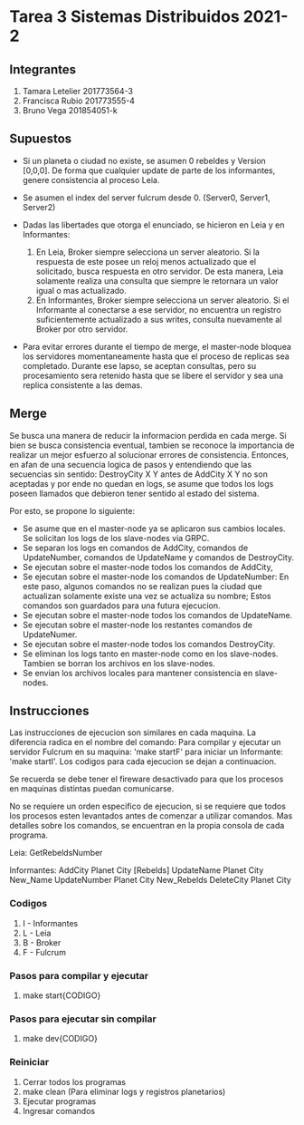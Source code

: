 # Tarea 3 Sistemas Distribuidos 2021-2

## Integrantes

1. Tamara Letelier     201773564-3
1. Francisca Rubio     201773555-4
1. Bruno Vega          201854051-k

## Supuestos
- Si un planeta o ciudad no existe, se asumen 0 rebeldes y Version [0,0,0]. De forma que cualquier update de parte de los informantes, genere consistencia al proceso Leia.

- Se asumen el index del server fulcrum desde 0. (Server0, Server1, Server2)

- Dadas las libertades que otorga el enunciado, se hicieron en Leia y en Informantes:
    1. En Leia, Broker siempre selecciona un server aleatorio. Si la respuesta de este posee un reloj menos actualizado que el solicitado, busca respuesta en otro servidor. De esta manera, Leia solamente realiza una consulta que siempre le retornara un valor igual o mas actualizado.
    1. En Informantes, Broker siempre selecciona un server aleatorio. Si el Informante al conectarse a ese servidor, no encuentra un registro suficientemente actualizado a sus writes, consulta nuevamente al Broker por otro servidor.

- Para evitar errores durante el tiempo de merge, el master-node bloquea los servidores momentaneamente hasta que el proceso de replicas sea completado. Durante ese lapso, se aceptan consultas, pero su procesamiento sera retenido hasta que se libere el servidor y sea una replica consistente a las demas.

## Merge

Se busca una manera de reducir la informacion perdida en cada merge. Si bien se busca consistencia eventual, tambien se reconoce la importancia de realizar un mejor esfuerzo al solucionar errores de consistencia. Entonces, en afan de una secuencia logica de pasos y entendiendo que las secuencias sin sentido: DestroyCity X Y antes de AddCity X Y no son aceptadas y por ende no quedan en logs, se asume que todos los logs poseen llamados que debieron tener sentido al estado del sistema.

Por esto, se propone lo siguiente:

- Se asume que en el master-node ya se aplicaron sus cambios locales. Se solicitan los logs de los slave-nodes via GRPC.
- Se separan los logs en comandos de AddCity, comandos de UpdateNumber, comandos de UpdateName y comandos de DestroyCity.
- Se ejecutan sobre el master-node todos los comandos de AddCity,
- Se ejecutan sobre el master-node los comandos de UpdateNumber: En este paso, algunos comandos no se realizan pues la ciudad que actualizan solamente existe una vez se actualiza su nombre; Estos comandos son guardados para una futura ejecucion.
- Se ejecutan sobre el master-node todos los comandos de UpdateName.
- Se ejecutan sobre el master-node los restantes comandos de UpdateNumer.
- Se ejecutan sobre el master-node todos los comandos DestroyCity.
- Se eliminan los logs tanto en master-node como en los slave-nodes. Tambien se borran los archivos en los slave-nodes.
- Se envian los archivos locales para mantener consistencia en slave-nodes.

## Instrucciones

Las instrucciones de ejecucion son similares en cada maquina. La diferencia radica en el nombre del comando: Para compilar y ejecutar un servidor Fulcrum en su maquina: 'make startF' para iniciar un Informante: 'make startI'. Los codigos para cada ejecucion se dejan a continuacion.

Se recuerda se debe tener el fireware desactivado para que los procesos en maquinas distintas puedan comunicarse.

No se requiere un orden especifico de ejecucion, si se requiere que todos los procesos esten levantados antes de comenzar a utilizar comandos. Mas detalles sobre los comandos, se encuentran en la propia consola de cada programa.

Leia:
    GetRebeldsNumber

Informantes:
    AddCity Planet City [Rebelds]
    UpdateName Planet City New_Name
    UpdateNumber Planet City New_Rebelds
    DeleteCity Planet City

### Codigos

1. I - Informantes
1. L - Leia
1. B - Broker
1. F - Fulcrum

### Pasos para compilar y ejecutar

1. make start{CODIGO}

### Pasos para ejecutar sin compilar

1. make dev{CODIGO}

### Reiniciar

1. Cerrar todos los programas
1. make clean (Para eliminar logs y registros planetarios)
1. Ejecutar programas
1. Ingresar comandos
